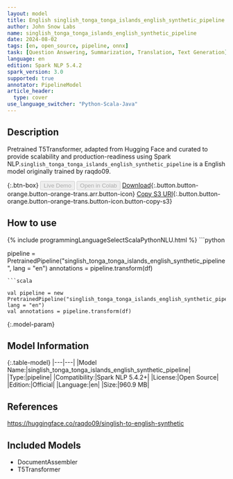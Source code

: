 ```yaml
---
layout: model
title: English singlish_tonga_tonga_islands_english_synthetic_pipeline pipeline T5Transformer from raqdo09
author: John Snow Labs
name: singlish_tonga_tonga_islands_english_synthetic_pipeline
date: 2024-08-02
tags: [en, open_source, pipeline, onnx]
task: [Question Answering, Summarization, Translation, Text Generation]
language: en
edition: Spark NLP 5.4.2
spark_version: 3.0
supported: true
annotator: PipelineModel
article_header:
  type: cover
use_language_switcher: "Python-Scala-Java"
---
```


## Description

Pretrained T5Transformer, adapted from Hugging Face and curated to provide scalability and production-readiness using Spark NLP.`singlish_tonga_tonga_islands_english_synthetic_pipeline` is a English model originally trained by raqdo09.

{:.btn-box}
<button class="button button-orange" disabled>Live Demo</button>
<button class="button button-orange" disabled>Open in Colab</button>
[Download](https://s3.amazonaws.com/auxdata.johnsnowlabs.com/public/models/singlish_tonga_tonga_islands_english_synthetic_pipeline_en_5.4.2_3.0_1722573226029.zip){:.button.button-orange.button-orange-trans.arr.button-icon}
[Copy S3 URI](s3://auxdata.johnsnowlabs.com/public/models/singlish_tonga_tonga_islands_english_synthetic_pipeline_en_5.4.2_3.0_1722573226029.zip){:.button.button-orange.button-orange-trans.button-icon.button-copy-s3}

## How to use



<div class="tabs-box" markdown="1">
{% include programmingLanguageSelectScalaPythonNLU.html %}
```python

pipeline = PretrainedPipeline("singlish_tonga_tonga_islands_english_synthetic_pipeline", lang = "en")
annotations =  pipeline.transform(df)   

```
```scala

val pipeline = new PretrainedPipeline("singlish_tonga_tonga_islands_english_synthetic_pipeline", lang = "en")
val annotations = pipeline.transform(df)

```
</div>

{:.model-param}
## Model Information

{:.table-model}
|---|---|
|Model Name:|singlish_tonga_tonga_islands_english_synthetic_pipeline|
|Type:|pipeline|
|Compatibility:|Spark NLP 5.4.2+|
|License:|Open Source|
|Edition:|Official|
|Language:|en|
|Size:|960.9 MB|

## References

https://huggingface.co/raqdo09/singlish-to-english-synthetic

## Included Models

- DocumentAssembler
- T5Transformer